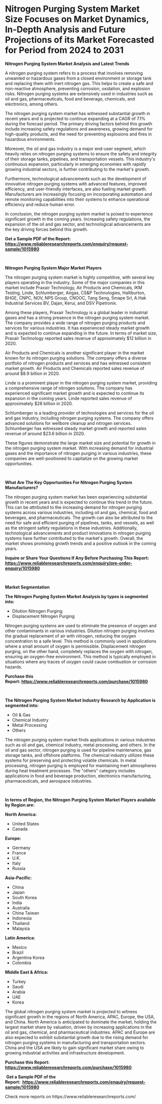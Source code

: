 <p><h1>Nitrogen Purging System Market Size Focuses on Market Dynamics, In-Depth Analysis and Future Projections of its Market Forecasted for Period from 2024 to 2031</h1></p><p><strong>Nitrogen Purging System Market Analysis and Latest Trends</strong></p>
<p><p>A nitrogen purging system refers to a process that involves removing unwanted or hazardous gases from a closed environment or storage tank and replacing them with inert nitrogen gas. This helps to create a safe and non-reactive atmosphere, preventing corrosion, oxidation, and explosion risks. Nitrogen purging systems are extensively used in industries such as oil and gas, pharmaceuticals, food and beverage, chemicals, and electronics, among others.</p><p>The nitrogen purging system market has witnessed substantial growth in recent years and is projected to continue expanding at a CAGR of 7.1% during the forecast period. The primary driving factors behind this growth include increasing safety regulations and awareness, growing demand for high-quality products, and the need for preventing explosions and fires in hazardous environments.</p><p>Moreover, the oil and gas industry is a major end-user segment, which heavily relies on nitrogen purging systems to ensure the safety and integrity of their storage tanks, pipelines, and transportation vessels. This industry's continuous expansion, particularly in emerging economies with rapidly growing industrial sectors, is further contributing to the market's growth.</p><p>Furthermore, technological advancements such as the development of innovative nitrogen purging systems with advanced features, improved efficiency, and user-friendly interfaces, are also fueling market growth. Manufacturers are increasingly focusing on incorporating automation and remote monitoring capabilities into their systems to enhance operational efficiency and reduce human error.</p><p>In conclusion, the nitrogen purging system market is poised to experience significant growth in the coming years. Increasing safety regulations, the expansion of the oil and gas sector, and technological advancements are the key driving forces behind this growth.</p></p>
<p><strong>Get a Sample PDF of the Report:&nbsp; <a href="https://www.reliableresearchreports.com/enquiry/request-sample/1015980">https://www.reliableresearchreports.com/enquiry/request-sample/1015980</a></strong></p>
<p>&nbsp;</p>
<p><strong>Nitrogen Purging System Major Market Players</strong></p>
<p><p>The nitrogen purging system market is highly competitive, with several key players operating in the industry. Some of the major companies in this market include Praxair Technology, Air Products and Chemicals, IKM Testing, Linde, Schlumberger, Airgas, CS&P Technologies, Halliburton, BHGE, CNPC, NOV, NPS Group, CNOOC, Tang Seng, Smape Srl, A.Hak Industrial Services BV, Dajan, Kerui, and DSV Pipetronix.</p><p>Among these players, Praxair Technology is a global leader in industrial gases and has a strong presence in the nitrogen purging system market. The company provides a wide range of nitrogen purging products and services for various industries. It has experienced steady market growth and is expected to continue expanding in the future. In terms of market size, Praxair Technology reported sales revenue of approximately $12 billion in 2020.</p><p>Air Products and Chemicals is another significant player in the market known for its nitrogen purging solutions. The company offers a diverse portfolio of nitrogen products and services and has witnessed consistent market growth. Air Products and Chemicals reported sales revenue of around $8.9 billion in 2020.</p><p>Linde is a prominent player in the nitrogen purging system market, providing a comprehensive range of nitrogen solutions. The company has experienced significant market growth and is expected to continue its expansion in the coming years. Linde reported sales revenue of approximately $28 billion in 2020.</p><p>Schlumberger is a leading provider of technologies and services for the oil and gas industry, including nitrogen purging systems. The company offers advanced solutions for wellbore cleanup and nitrogen services. Schlumberger has witnessed steady market growth and reported sales revenue of around $23.6 billion in 2020.</p><p>These figures demonstrate the large market size and potential for growth in the nitrogen purging system market. With increasing demand for industrial gases and the importance of nitrogen purging in various industries, these companies are well-positioned to capitalize on the growing market opportunities.</p></p>
<p>&nbsp;</p>
<p><strong>What Are The Key Opportunities For Nitrogen Purging System Manufacturers?</strong></p>
<p><p>The nitrogen purging system market has been experiencing substantial growth in recent years and is expected to continue this trend in the future. This can be attributed to the increasing demand for nitrogen purging systems across various industries, including oil and gas, chemical, food and beverages, and pharmaceuticals. The growth can also be attributed to the need for safe and efficient purging of pipelines, tanks, and vessels, as well as the stringent safety regulations in these industries. Additionally, technological advancements and product innovations in nitrogen purging systems have further contributed to the market's growth. Overall, the market shows promising growth trends and a positive outlook in the coming years.</p></p>
<p><strong>Inquire or Share Your Questions If Any Before Purchasing This Report: <a href="https://www.reliableresearchreports.com/enquiry/pre-order-enquiry/1015980">https://www.reliableresearchreports.com/enquiry/pre-order-enquiry/1015980</a></strong></p>
<p>&nbsp;</p>
<p><strong>Market Segmentation</strong></p>
<p><strong>The Nitrogen Purging System Market Analysis by types is segmented into:</strong></p>
<p><ul><li>Dilution Nitrogen Purging</li><li>Displacement Nitrogen Purging</li></ul></p>
<p><p>Nitrogen purging systems are used to eliminate the presence of oxygen and other contaminants in various industries. Dilution nitrogen purging involves the gradual replacement of air with nitrogen, reducing the oxygen concentration to a safe level. This method is commonly used in applications where a small amount of oxygen is permissible. Displacement nitrogen purging, on the other hand, completely replaces the oxygen with nitrogen, ensuring an oxygen-free environment. This method is typically employed in situations where any traces of oxygen could cause combustion or corrosion hazards.</p></p>
<p><strong>Purchase this Report:&nbsp;<a href="https://www.reliableresearchreports.com/purchase/1015980">https://www.reliableresearchreports.com/purchase/1015980</a></strong></p>
<p>&nbsp;</p>
<p><strong>The Nitrogen Purging System Market Industry Research by Application is segmented into:</strong></p>
<p><ul><li>Oil & Gas</li><li>Chemical Industry</li><li>Metal Processing</li><li>Others</li></ul></p>
<p><p>The nitrogen purging system market finds applications in various industries such as oil and gas, chemical industry, metal processing, and others. In the oil and gas sector, nitrogen purging is used for pipeline maintenance, gas storage tanks, and offshore platforms. The chemical industry utilizes these systems for preserving and protecting volatile chemicals. In metal processing, nitrogen purging is employed for maintaining inert atmospheres during heat treatment processes. The "others" category includes applications in food and beverage production, electronics manufacturing, pharmaceuticals, and aerospace industries.</p></p>
<p>&nbsp;</p>
<p><strong>In terms of Region, the Nitrogen Purging System Market Players available by Region are:</strong></p>
<p>
    <p> <strong> North America: </strong>
        <ul>
            <li>United States</li>
            <li>Canada</li>
        </ul>
        </p> 
    <p> <strong> Europe: </strong>
        <ul>
            <li>Germany</li>
            <li>France</li>
            <li>U.K.</li>
            <li>Italy</li>
            <li>Russia</li>
        </ul>
        </p> 
    <p> <strong> Asia-Pacific: </strong>
        <ul>
            <li>China</li>
            <li>Japan</li>
            <li>South Korea</li>
            <li>India</li>
            <li>Australia</li>
            <li>China Taiwan</li>
            <li>Indonesia</li>
            <li>Thailand</li>
            <li>Malaysia</li>
        </ul>
        </p> 
    <p> <strong> Latin America: </strong>
        <ul>
            <li>Mexico</li>
            <li>Brazil</li>
            <li>Argentina Korea</li>
            <li>Colombia</li>
        </ul>
        </p> 
    <p> <strong> Middle East & Africa: </strong>
        <ul>
            <li>Turkey</li>
            <li>Saudi</li>
            <li>Arabia</li>
            <li>UAE</li>
            <li>Korea</li>
        </ul>
    </p>
    </p>
<p><p>The global nitrogen purging system market is projected to witness significant growth in the regions of North America, APAC, Europe, the USA, and China. North America is anticipated to dominate the market, holding the largest market share by valuation, driven by increasing applications in the oil and gas, chemical, and pharmaceutical industries. APAC and Europe are also expected to exhibit substantial growth due to the rising demand for nitrogen purging systems in manufacturing and transportation sectors. China and the USA are likely to gain significant market share owing to growing industrial activities and infrastructure development.</p></p>
<p><strong>Purchase this Report: <a href="https://www.reliableresearchreports.com/purchase/1015980">https://www.reliableresearchreports.com/purchase/1015980</a></strong></p>
<p>&nbsp;<strong>Get a Sample PDF of the Report:&nbsp;&nbsp;<a href="https://www.reliableresearchreports.com/enquiry/request-sample/1015980">https://www.reliableresearchreports.com/enquiry/request-sample/1015980</a></strong></p>
<p><strong></strong></p>
<p>Check more reports on https://www.reliableresearchreports.com/</p>